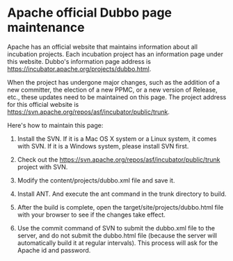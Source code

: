 # Apache official Dubbo page maintenance

Apache has an official website that maintains information about all incubation projects. 
Each incubation project has an information page under this website. 
Dubbo's information page address is https://incubator.apache.org/projects/dubbo.html.

When the project has undergone major changes, such as the addition of a new committer, 
the election of a new PPMC, or a new version of Release, etc., these updates need to be maintained on this page.
The project address for this official website is 
https://svn.apache.org/repos/asf/incubator/public/trunk.

Here's how to maintain this page:

1. Install the SVN. If it is a Mac OS X system or a Linux system, it comes with SVN. If it is a Windows system, 
please install SVN first.

2. Check out the https://svn.apache.org/repos/asf/incubator/public/trunk project with SVN.

3. Modify the content/projects/dubbo.xml file and save it.

4. Install ANT. And execute the ant command in the trunk directory to build.

5. After the build is complete, open the target/site/projects/dubbo.html file with your browser to see if the changes take effect.

6. Use the commit command of SVN to submit the dubbo.xml file to the server, and do not submit the dubbo.html file 
(because the server will automatically build it at regular intervals).
This process will ask for the Apache id and password.
